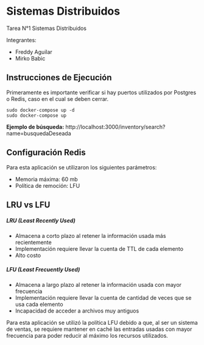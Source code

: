 # Sistemas Distribuidos
Tarea N°1 Sistemas Distribuidos

Integrantes:
- Freddy Aguilar
- Mirko Babic

## Instrucciones de Ejecución

Primeramente es importante verificar si hay puertos utilizados por Postgres o Redis, caso en el cual se deben cerrar.

```
sudo docker-compose up -d
sudo docker-compose up
```
**Ejemplo de búsqueda:** http://localhost:3000/inventory/search?name=busquedaDeseada

## Configuración Redis

Para esta aplicación se utilizaron los siguientes parámetros:
- Memoria máxima: 60 mb
- Política de remoción: LFU

## LRU vs LFU

##### LRU (Least Recently Used)
- Almacena a corto plazo al retener la información usada más recientemente
- Implementación requiere llevar la cuenta de TTL de cada elemento
- Alto costo
##### LFU (Least Frecuently Used)
- Almacena a largo plazo al retener la información usada con mayor frecuencia
- Implementación requiere llevar la cuenta de cantidad de veces que se usa cada elemento
- Incapacidad de acceder a archivos muy antiguos

Para esta aplicación se utilizó la política LFU debido a que, al ser un sistema de ventas, se requiere mantener en caché las entradas usadas con mayor frecuencia para poder reducir al máximo los recursos utilizados.


